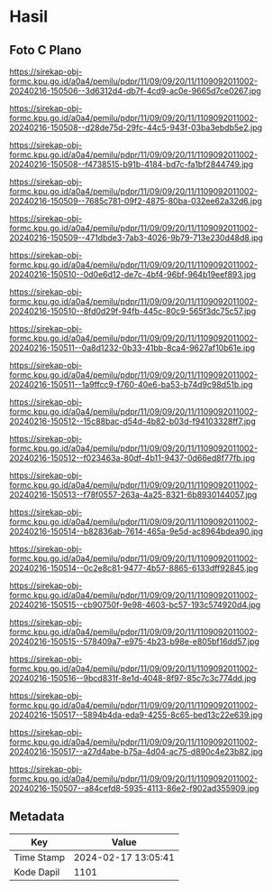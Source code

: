 # Hasil

## Foto C Plano

https://sirekap-obj-formc.kpu.go.id/a0a4/pemilu/pdpr/11/09/09/20/11/1109092011002-20240216-150506--3d6312d4-db7f-4cd9-ac0e-9665d7ce0267.jpg

https://sirekap-obj-formc.kpu.go.id/a0a4/pemilu/pdpr/11/09/09/20/11/1109092011002-20240216-150508--d28de75d-29fc-44c5-943f-03ba3ebdb5e2.jpg

https://sirekap-obj-formc.kpu.go.id/a0a4/pemilu/pdpr/11/09/09/20/11/1109092011002-20240216-150508--f4738515-b91b-4184-bd7c-fa1bf2844749.jpg

https://sirekap-obj-formc.kpu.go.id/a0a4/pemilu/pdpr/11/09/09/20/11/1109092011002-20240216-150509--7685c781-09f2-4875-80ba-032ee62a32d6.jpg

https://sirekap-obj-formc.kpu.go.id/a0a4/pemilu/pdpr/11/09/09/20/11/1109092011002-20240216-150509--471dbde3-7ab3-4026-9b79-713e230d48d8.jpg

https://sirekap-obj-formc.kpu.go.id/a0a4/pemilu/pdpr/11/09/09/20/11/1109092011002-20240216-150510--0d0e6d12-de7c-4bf4-96bf-964b19eef893.jpg

https://sirekap-obj-formc.kpu.go.id/a0a4/pemilu/pdpr/11/09/09/20/11/1109092011002-20240216-150510--8fd0d29f-94fb-445c-80c9-565f3dc75c57.jpg

https://sirekap-obj-formc.kpu.go.id/a0a4/pemilu/pdpr/11/09/09/20/11/1109092011002-20240216-150511--0a8d1232-0b33-41bb-8ca4-9627af10b61e.jpg

https://sirekap-obj-formc.kpu.go.id/a0a4/pemilu/pdpr/11/09/09/20/11/1109092011002-20240216-150511--1a9ffcc9-f760-40e6-ba53-b74d9c98d51b.jpg

https://sirekap-obj-formc.kpu.go.id/a0a4/pemilu/pdpr/11/09/09/20/11/1109092011002-20240216-150512--15c88bac-d54d-4b82-b03d-f94103328ff7.jpg

https://sirekap-obj-formc.kpu.go.id/a0a4/pemilu/pdpr/11/09/09/20/11/1109092011002-20240216-150512--f023463a-80df-4b11-9437-0d66ed8f77fb.jpg

https://sirekap-obj-formc.kpu.go.id/a0a4/pemilu/pdpr/11/09/09/20/11/1109092011002-20240216-150513--f78f0557-263a-4a25-8321-6b8930144057.jpg

https://sirekap-obj-formc.kpu.go.id/a0a4/pemilu/pdpr/11/09/09/20/11/1109092011002-20240216-150514--b82836ab-7614-465a-9e5d-ac8964bdea90.jpg

https://sirekap-obj-formc.kpu.go.id/a0a4/pemilu/pdpr/11/09/09/20/11/1109092011002-20240216-150514--0c2e8c81-9477-4b57-8865-6133dff92845.jpg

https://sirekap-obj-formc.kpu.go.id/a0a4/pemilu/pdpr/11/09/09/20/11/1109092011002-20240216-150515--cb90750f-9e98-4603-bc57-193c574920d4.jpg

https://sirekap-obj-formc.kpu.go.id/a0a4/pemilu/pdpr/11/09/09/20/11/1109092011002-20240216-150515--578409a7-e975-4b23-b98e-e805bf16dd57.jpg

https://sirekap-obj-formc.kpu.go.id/a0a4/pemilu/pdpr/11/09/09/20/11/1109092011002-20240216-150516--9bcd831f-8e1d-4048-8f97-85c7c3c774dd.jpg

https://sirekap-obj-formc.kpu.go.id/a0a4/pemilu/pdpr/11/09/09/20/11/1109092011002-20240216-150517--5894b4da-eda9-4255-8c65-bed13c22e639.jpg

https://sirekap-obj-formc.kpu.go.id/a0a4/pemilu/pdpr/11/09/09/20/11/1109092011002-20240216-150517--a27d4abe-b75a-4d04-ac75-d890c4e23b82.jpg

https://sirekap-obj-formc.kpu.go.id/a0a4/pemilu/pdpr/11/09/09/20/11/1109092011002-20240216-150507--a84cefd8-5935-4113-86e2-f902ad355909.jpg


## Metadata

| Key        | Value               |
| ---------- | ------------------- |
| Time Stamp | 2024-02-17 13:05:41 |
| Kode Dapil | 1101                |



